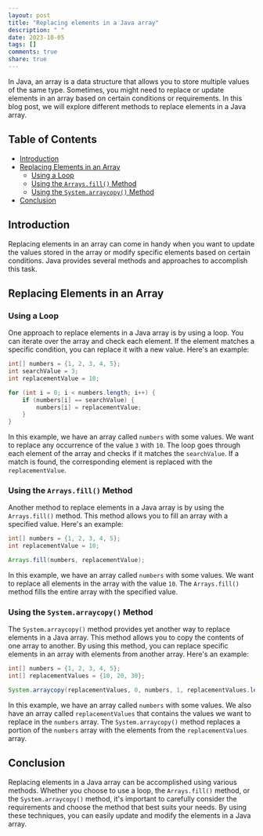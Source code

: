```yaml
---
layout: post
title: "Replacing elements in a Java array"
description: " "
date: 2023-10-05
tags: []
comments: true
share: true
---
```


In Java, an array is a data structure that allows you to store multiple values of the same type. Sometimes, you might need to replace or update elements in an array based on certain conditions or requirements. In this blog post, we will explore different methods to replace elements in a Java array.

## Table of Contents
- [Introduction](#introduction)
- [Replacing Elements in an Array](#replacing-elements-in-an-array)
    - [Using a Loop](#using-a-loop)
    - [Using the `Arrays.fill()` Method](#using-the-arraysfill-method)
    - [Using the `System.arraycopy()` Method](#using-the-systemarraycopy-method)
- [Conclusion](#conclusion)

## Introduction
Replacing elements in an array can come in handy when you want to update the values stored in the array or modify specific elements based on certain conditions. Java provides several methods and approaches to accomplish this task.

## Replacing Elements in an Array
### Using a Loop
One approach to replace elements in a Java array is by using a loop. You can iterate over the array and check each element. If the element matches a specific condition, you can replace it with a new value. Here's an example:

```java
int[] numbers = {1, 2, 3, 4, 5};
int searchValue = 3;
int replacementValue = 10;

for (int i = 0; i < numbers.length; i++) {
    if (numbers[i] == searchValue) {
        numbers[i] = replacementValue;
    }
}
```

In this example, we have an array called `numbers` with some values. We want to replace any occurrence of the value `3` with `10`. The loop goes through each element of the array and checks if it matches the `searchValue`. If a match is found, the corresponding element is replaced with the `replacementValue`.

### Using the `Arrays.fill()` Method
Another method to replace elements in a Java array is by using the `Arrays.fill()` method. This method allows you to fill an array with a specified value. Here's an example:

```java
int[] numbers = {1, 2, 3, 4, 5};
int replacementValue = 10;

Arrays.fill(numbers, replacementValue);
```

In this example, we have an array called `numbers` with some values. We want to replace all elements in the array with the value `10`. The `Arrays.fill()` method fills the entire array with the specified value.

### Using the `System.arraycopy()` Method
The `System.arraycopy()` method provides yet another way to replace elements in a Java array. This method allows you to copy the contents of one array to another. By using this method, you can replace specific elements in an array with elements from another array. Here's an example:

```java
int[] numbers = {1, 2, 3, 4, 5};
int[] replacementValues = {10, 20, 30};

System.arraycopy(replacementValues, 0, numbers, 1, replacementValues.length);
```

In this example, we have an array called `numbers` with some values. We also have an array called `replacementValues` that contains the values we want to replace in the `numbers` array. The `System.arraycopy()` method replaces a portion of the `numbers` array with the elements from the `replacementValues` array.

## Conclusion
Replacing elements in a Java array can be accomplished using various methods. Whether you choose to use a loop, the `Arrays.fill()` method, or the `System.arraycopy()` method, it's important to carefully consider the requirements and choose the method that best suits your needs. By using these techniques, you can easily update and modify the elements in a Java array.